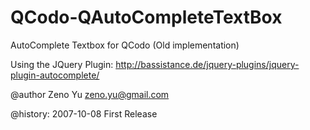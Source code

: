 QCodo-QAutoCompleteTextBox
==========================

AutoComplete Textbox for QCodo (Old implementation)


Using the JQuery Plugin:
	http://bassistance.de/jquery-plugins/jquery-plugin-autocomplete/

@author Zeno Yu <zeno.yu@gmail.com>

@history:
2007-10-08 First Release
